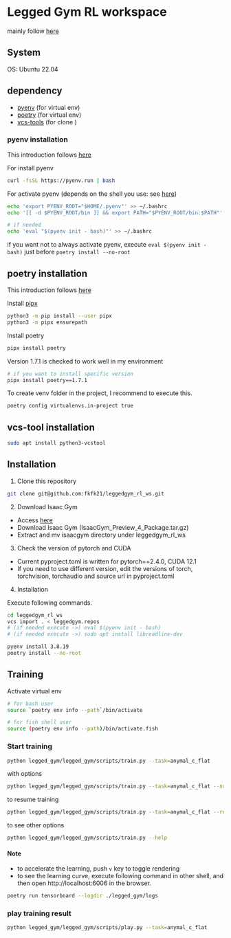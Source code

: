 # Legged Gym RL workspace


mainly follow [here](https://github.com/leggedrobotics/legged_gym)

## System
OS: Ubuntu 22.04


## dependency

- [pyenv](https://github.com/pyenv/pyenv) (for virtual env)
- [poetry](https://python-poetry.org/) (for virtual env)
- [vcs-tools](https://github.com/dirk-thomas/vcstool) (for clone )

### pyenv installation

This introduction follows [here](https://github.com/pyenv/pyenv?tab=readme-ov-file#installation)

For install pyenv
```bash
curl -fsSL https://pyenv.run | bash
```

For activate pyenv (depends on the shell you use: see [here](https://github.com/pyenv/pyenv?tab=readme-ov-file#b-set-up-your-shell-environment-for-pyenv))
```bash
echo 'export PYENV_ROOT="$HOME/.pyenv"' >> ~/.bashrc
echo '[[ -d $PYENV_ROOT/bin ]] && export PATH="$PYENV_ROOT/bin:$PATH"' >> ~/.bashrc

# if needed
echo 'eval "$(pyenv init - bash)"' >> ~/.bashrc
```
if you want not to always activate pyenv, execute `eval $(pyenv init - bash)` just before `poetry install --no-root` 

## poetry installation

This introduction follows [here](https://python-poetry.org/docs/#installation)

Install [pipx](https://pipx.pypa.io/stable/installation/)
```bash
python3 -m pip install --user pipx
python3 -m pipx ensurepath
```

Install poetry
```bash
pipx install poetry
```
Version 1.7.1 is checked to work well in my environment
```bash
# if you want to install specific version
pipx install poetry==1.7.1
```

To create venv folder in the project, I recommend to execute this.
```bash
poetry config virtualenvs.in-project true
```


## vcs-tool installation

```bash
sudo apt install python3-vcstool
```

## Installation

1. Clone this repository
```bash
git clone git@github.com:fkfk21/leggedgym_rl_ws.git
```

2. Download Isaac Gym
- Access [here](https://developer.nvidia.com/isaac-gym/download)
- Download Isaac Gym (IsaacGym\_Preview\_4\_Package.tar.gz)
- Extract and mv isaacgym directory under leggedgym_rl_ws

3. Check the version of pytorch and CUDA
- Current pyproject.toml is written for pytorch==2.4.0, CUDA 12.1
- If you need to use different version, edit the versions of torch, torchvision, torchaudio and source url in pyproject.toml

4. Installation

Execute following commands.

```bash
cd leggedgym_rl_ws
vcs import . < leggedgym.repos
# (if needed execute ->) eval $(pyenv init - bash)
# (if needed execute ->) sudo apt install libreadline-dev

pyenv install 3.8.19
poetry install --no-root
```


## Training 

Activate virtual env
```bash
# for bash user
source `poetry env info --path`/bin/activate

# for fish shell user
source (poetry env info --path)/bin/activate.fish
```

### Start training
```bash
python legged_gym/legged_gym/scripts/train.py --task=anymal_c_flat
```

with options
```bash
python legged_gym/legged_gym/scripts/train.py --task=anymal_c_flat --num_envs 1024 --max_iterations 1000
```

to resume training
```bash
python legged_gym/legged_gym/scripts/train.py --task=anymal_c_flat --resume
```

to see other options
```bash
python legged_gym/legged_gym/scripts/train.py --help
```

#### Note
- to accelerate the learning, push `v` key to toggle rendering
- to see the learning curve, execute following command in other shell, and then open http://localhost:6006 in the browser.
```bash
poetry run tensorboard --logdir ./legged_gym/logs
```

### play training result 
```bash
python legged_gym/legged_gym/scripts/play.py --task=anymal_c_flat
```

